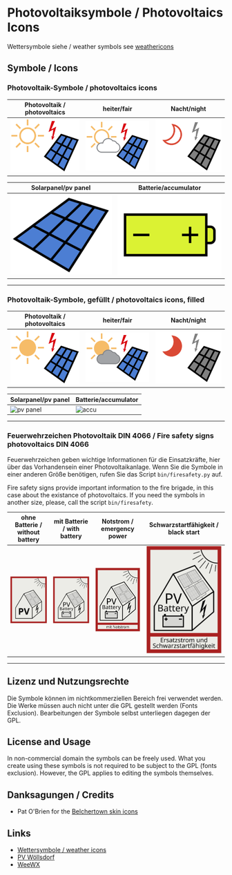 # Photovoltaiksymbole / Photovoltaics Icons

Wettersymbole siehe / weather symbols see [weathericons](https://github.com/roe-dl/weathericons)

## Symbole / Icons

### Photovoltaik-Symbole / photovoltaics icons

Photovoltaik / photovoltaics | heiter/fair | Nacht/night
-----------------------------|---------------------|---------------------
![photovoltaics](photovoltaics/photovoltaics.svg) | ![pv with cloud](photovoltaics/photovoltaics-mostly-clear.svg) | ![night](photovoltaics/photovoltaics-night.svg) 

Solarpanel/pv panel | Batterie/accumulator
-----------------------------|---------------------
![pv panel](photovoltaics/pvpanel.svg) | ![accu](photovoltaics/accumulator.svg)

----------------------------------------------------------------------------

### Photovoltaik-Symbole, gefüllt / photovoltaics icons, filled

Photovoltaik / photovoltaics | heiter/fair | Nacht/night
-----------------------------|---------------------|---------------------
![photovoltaics](photovoltaics-filled/photovoltaics.svg) | ![pv with cloud](photovoltaics-filled/photovoltaics-mostly-clear.svg) | ![night](photovoltaics-filled/photovoltaics-night.svg) 

Solarpanel/pv panel | Batterie/accumulator
-----------------------------|---------------------
![pv panel](photovoltaics-filled/pvpanel.svg) | ![accu](photovoltaics-filled/accumulator.svg)

----------------------------------------------------------------------------

### Feuerwehrzeichen Photovoltaik DIN 4066 / Fire safety signs photovoltaics DIN 4066

Feuerwehrzeichen geben wichtige Informationen für die Einsatzkräfte, hier
über das Vorhandensein einer Photovoltaikanlage. Wenn Sie die Symbole in
einer anderen Größe benötigen, rufen Sie das Script `bin/firesafety.py` auf.

Fire safety signs provide important information to the fire brigade, in
this case about the existance of photovoltaics. If you need the symbols
in another size, please, call the script `bin/firesafety`.

ohne Batterie / without battery | mit Batterie / with battery | Notstrom / emergency power | Schwarzstartfähigkeit / black start
--------------------------------|-----------------------------|----------------------------|------------------------------------
![fire safety pv](firesafety/firesafety-pv.svg) | ![fire safety pv battery](firesafety/firesafety-pv-battery.svg) | ![fire safety pv](firesafety/firesafety-pv-emergency-power.svg) | ![fire safety pv](firesafety/firesafety-pv-black-start.svg)

----------------------------------------------------------------------------

## Lizenz und Nutzungsrechte

Die Symbole können im nichtkommerziellen Bereich frei verwendet werden.
Die Werke müssen auch nicht unter die GPL gestellt werden (Fonts
Exclusion). Bearbeitungen der Symbole selbst unterliegen dagegen
der GPL.

## License and Usage

In non-commercial domain the symbols can be freely used. What you create
using these symbols is not required to be subject to the GPL (fonts
exclusion). However, the GPL applies to editing the symbols themselves.

## Danksagungen / Credits

* Pat O'Brien for the [Belchertown skin icons](https://github.com/poblabs/weewx-belchertown)

## Links

* [Wettersymbole / weather icons](https://github.com/roe-dl/weathericons)
* [PV Wöllsdorf](https://www.woellsdorf-wetter.de/photovoltaics/)
* [WeeWX](https://weewx.com)
